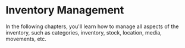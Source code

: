 # Inventory Management

In the following chapters, you'll learn how to manage all aspects of the inventory, such as categories, inventory, stock, location, media, movements, etc.



